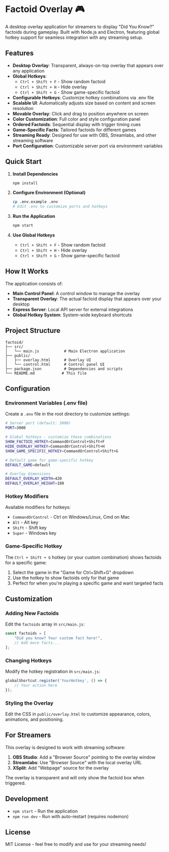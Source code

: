 # Factoid Overlay 🎮

A desktop overlay application for streamers to display "Did You Know?" factoids during gameplay. Built with Node.js and Electron, featuring global hotkey support for seamless integration with any streaming setup.

## Features

- **Desktop Overlay**: Transparent, always-on-top overlay that appears over any application
- **Global Hotkeys**: 
  - `Ctrl + Shift + F` - Show random factoid
  - `Ctrl + Shift + H` - Hide overlay  
  - `Ctrl + Shift + G` - Show game-specific factoid
- **Configurable Hotkeys**: Customize hotkey combinations via .env file
- **Scalable UI**: Automatically adjusts size based on content and screen resolution
- **Movable Overlay**: Click and drag to position anywhere on screen
- **Color Customization**: Full color and style configuration panel
- **Ordered Factoids**: Sequential display with trigger timing cues
- **Game-Specific Facts**: Tailored factoids for different games
- **Streaming Ready**: Designed for use with OBS, Streamlabs, and other streaming software
- **Port Configuration**: Customizable server port via environment variables

## Quick Start

1. **Install Dependencies**
   ```bash
   npm install
   ```

2. **Configure Environment (Optional)**
   ```bash
   cp .env.example .env
   # Edit .env to customize ports and hotkeys
   ```

3. **Run the Application**
   ```bash
   npm start
   ```

4. **Use Global Hotkeys**
   - `Ctrl + Shift + F` - Show random factoid
   - `Ctrl + Shift + H` - Hide overlay
   - `Ctrl + Shift + G` - Show game-specific factoid

## How It Works

The application consists of:
- **Main Control Panel**: A control window to manage the overlay
- **Transparent Overlay**: The actual factoid display that appears over your desktop
- **Express Server**: Local API server for external integrations
- **Global Hotkey System**: System-wide keyboard shortcuts

## Project Structure

```
factoid/
├── src/
│   └── main.js           # Main Electron application
├── public/
│   ├── overlay.html      # Overlay UI
│   └── control.html      # Control panel UI
├── package.json          # Dependencies and scripts
└── README.md            # This file
```

## Configuration

### Environment Variables (.env file)

Create a `.env` file in the root directory to customize settings:

```bash
# Server port (default: 3000)
PORT=3000

# Global hotkeys - customize these combinations
SHOW_FACTOID_HOTKEY=CommandOrControl+Shift+F
HIDE_OVERLAY_HOTKEY=CommandOrControl+Shift+H
SHOW_GAME_SPECIFIC_HOTKEY=CommandOrControl+Shift+G

# Default game for game-specific hotkey
DEFAULT_GAME=default

# Overlay dimensions
DEFAULT_OVERLAY_WIDTH=420
DEFAULT_OVERLAY_HEIGHT=180
```

### Hotkey Modifiers
Available modifiers for hotkeys:
- `CommandOrControl` - Ctrl on Windows/Linux, Cmd on Mac
- `Alt` - Alt key
- `Shift` - Shift key
- `Super` - Windows key

### Game-Specific Hotkey
The `Ctrl + Shift + G` hotkey (or your custom combination) shows factoids for a specific game:
1. Select the game in the "Game for Ctrl+Shift+G" dropdown
2. Use the hotkey to show factoids only for that game
3. Perfect for when you're playing a specific game and want targeted facts

## Customization

### Adding New Factoids
Edit the `factoids` array in `src/main.js`:

```javascript
const factoids = [
    "Did you know? Your custom fact here!",
    // Add more facts...
];
```

### Changing Hotkeys
Modify the hotkey registration in `src/main.js`:

```javascript
globalShortcut.register('YourHotkey', () => {
    // Your action here
});
```

### Styling the Overlay
Edit the CSS in `public/overlay.html` to customize appearance, colors, animations, and positioning.

## For Streamers

This overlay is designed to work with streaming software:

1. **OBS Studio**: Add a "Browser Source" pointing to the overlay window
2. **Streamlabs**: Use "Browser Source" with the local overlay URL
3. **XSplit**: Add "Webpage" source for the overlay

The overlay is transparent and will only show the factoid box when triggered.

## Development

- `npm start` - Run the application
- `npm run dev` - Run with auto-restart (requires nodemon)

## License

MIT License - feel free to modify and use for your streaming needs!
